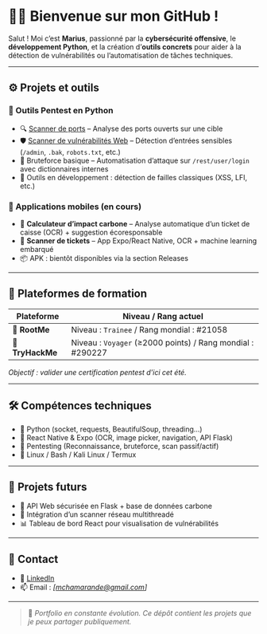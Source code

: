 # 🕵️‍♂️ Bienvenue sur mon GitHub !

Salut ! Moi c’est **Marius**, passionné par la **cybersécurité offensive**, le **développement Python**, et la création d’**outils concrets** pour aider à la détection de vulnérabilités ou l’automatisation de tâches techniques.

---

## ⚙️ Projets et outils

### 🔧 Outils Pentest en Python
- 🔍 [Scanner de ports](https://github.com/Marius-afk-web/git-pentest/blob/main/scanner/port_scanner.py) – Analyse des ports ouverts sur une cible
- 🛡️ [Scanner de vulnérabilités Web](https://github.com/Marius-afk-web/git-pentest/blob/main/scanner/web_vulnerability_scanner.py) – Détection d’entrées sensibles (`/admin`, `.bak`, `robots.txt`, etc.)
- 🔐 Bruteforce basique – Automatisation d’attaque sur `/rest/user/login` avec dictionnaires internes
- 🧪 Outils en développement : détection de failles classiques (XSS, LFI, etc.)

### 📱 Applications mobiles (en cours)
- 🌿 **Calculateur d’impact carbone** – Analyse automatique d’un ticket de caisse (OCR) + suggestion écoresponsable
- 🧾 **Scanner de tickets** – App Expo/React Native, OCR + machine learning embarqué
- 📦 APK : bientôt disponibles via la section Releases

---

## 🧠 Plateformes de formation

| Plateforme      | Niveau / Rang actuel           |
|------------------|-------------------------------|
| 🧠 **RootMe**     | Niveau : `Trainee` / Rang mondial : #21058 | 
| 🧠 **TryHackMe**  | Niveau : `Voyager` (≥2000 points) / Rang mondial : #290227 |

*Objectif : valider une certification pentest d'ici cet été.*

---

## 🛠️ Compétences techniques

- 🐍 Python (socket, requests, BeautifulSoup, threading...)
- 📱 React Native & Expo (OCR, image picker, navigation, API Flask)
- 🔐 Pentesting (Reconnaissance, bruteforce, scan passif/actif)
- 🐧 Linux / Bash / Kali Linux / Termux

---

## 🚧 Projets futurs

- 🔄 API Web sécurisée en Flask + base de données carbone
- 📡 Intégration d’un scanner réseau multithreadé
- 📊 Tableau de bord React pour visualisation de vulnérabilités

---

## 🤝 Contact

- 💼 [LinkedIn](https://www.linkedin.com/in/marius-chamarande-9b0534150)
- 📫 Email : *[mchamarande@gmail.com]*

---

> 🧪 *Portfolio en constante évolution. Ce dépôt contient les projets que je peux partager publiquement.*
